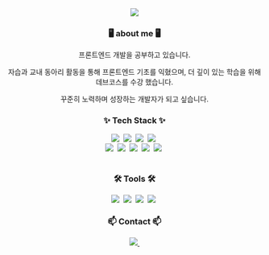 <div align="center">
  <img src="https://capsule-render.vercel.app/api?type=waving&color=auto&height=300&section=header&text=Welcome&fontSize=90&animation=fadeIn&fontAlignY=35&desc=kangsuyeong's%20GitHub%20Profile&descAlignY=50&descAlign=50" />
</div>

<h3 align="center">🖥️ about me 🖥️</h3>
<div align="center">
  <p>프론트엔드 개발을 공부하고 있습니다.</p>
  <p>자습과 교내 동아리 활동을 통해 프론트엔드 기초를 익혔으며, 더 깊이 있는 학습을 위해 데브코스를 수강 했습니다.</p>
  <p>꾸준히 노력하며 성장하는 개발자가 되고 싶습니다.</p>
</div>

<!--내용 부분-->
<h3 align="center">✨ Tech Stack ✨</h3>
<div align="center">
  <img src="https://img.shields.io/badge/html5-E34F26.svg?style=for-the-badge&logo=html5&logoColor=white" />&nbsp
  <img src="https://img.shields.io/badge/css3-1572B6.svg?style=for-the-badge&logo=css3&logoColor=white" />&nbsp
  <img src="https://img.shields.io/badge/javascript-F7DF1E.svg?style=for-the-badge&logo=javascript&logoColor=20232a" />&nbsp
  <img src="https://img.shields.io/badge/react-20232a.svg?style=for-the-badge&logo=react&logoColor=61DAFB" />&nbsp
</div>

<div align="center">
  <img src="https://img.shields.io/badge/styled--components-DB7093?style=for-the-badge&logo=styled-components&logoColor=ffd35b" />&nbsp
  <img src="https://img.shields.io/badge/tailwindcss-1daabb.svg?style=for-the-badge&logo=tailwind-css&logoColor=white" />&nbsp
  <img src="https://img.shields.io/badge/typescript-007ACC.svg?style=for-the-badge&logo=typescript&logoColor=white" />&nbsp
  <img src='https://camo.githubusercontent.com/37158ad7424690a71bccc74683cb6413c62d76bdbd052a578ac2ac0cd4480ae2/68747470733a2f2f696d672e736869656c64732e696f2f62616467652f5675652e6a732d2532333335343935652e7376673f7374796c653d666f722d7468652d6261646765266c6f676f3d5675652e6a73266c6f676f436f6c6f723d253233344643303844' />&nbsp
    <img src="https://img.shields.io/badge/React%20Query-FF4154?style=for-the-badge&logo=react%20query&logoColor=white" />&nbsp
</div>

<br>


<h3 align="center">🛠 Tools 🛠</h3>
<div align="center">
  <img src="https://img.shields.io/badge/git-F05033.svg?style=for-the-badge&logo=git&logoColor=white" />&nbsp
  <img src="https://img.shields.io/badge/github-181717.svg?style=for-the-badge&logo=github&logoColor=white" />&nbsp
  <img src="https://img.shields.io/badge/Notion-F3F3F3.svg?style=for-the-badge&logo=notion&logoColor=black" />&nbsp
  <img src="https://img.shields.io/badge/figma-F24E1E.svg?style=for-the-badge&logo=figma&logoColor=white" />&nbsp
</div>



<h3 align="center">📫 Contact 📫</h3>
<div align="center">
  <a href="https://velog.io/@ekdh16/posts">
    <img src="https://img.shields.io/badge/Velog-1EBC8F?style=for-the-badge&logo=velog&logoColor=white" />&nbsp
  </a>

</div>
